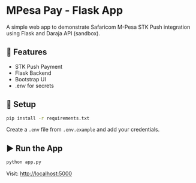 # MPesa Pay - Flask App

A simple web app to demonstrate Safaricom M-Pesa STK Push integration using Flask and Daraja API (sandbox).

## 🚀 Features
- STK Push Payment
- Flask Backend
- Bootstrap UI
- .env for secrets

## 🧰 Setup

```bash
pip install -r requirements.txt
```

Create a `.env` file from `.env.example` and add your credentials.

## ▶️ Run the App

```bash
python app.py
```

Visit: [http://localhost:5000](http://localhost:5000)
